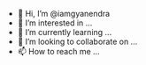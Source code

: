 - 👋 Hi, I’m @iamgyanendra
- 👀 I’m interested in ...
- 🌱 I’m currently learning ...
- 💞️ I’m looking to collaborate on ...
- 📫 How to reach me ...

<!---
iamgyanendra/iamgyanendra is a ✨ special ✨ repository because its `README.md` (this file) appears on your GitHub profile.
You can click the Preview link to take a look at your changes.
--->
